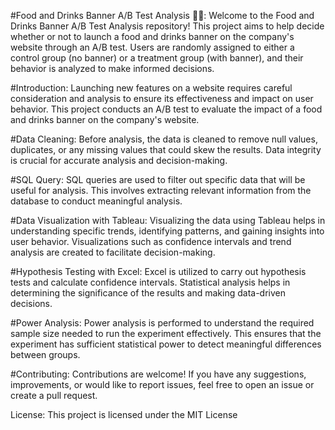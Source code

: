 #Food and Drinks Banner A/B Test Analysis 🍔🥤: 
Welcome to the Food and Drinks Banner A/B Test Analysis repository! This project aims to help decide whether or not to launch a food and drinks banner on the company's website through an A/B test. Users are randomly assigned to either a control group (no banner) or a treatment group (with banner), and their behavior is analyzed to make informed decisions.

#Introduction: 
Launching new features on a website requires careful consideration and analysis to ensure its effectiveness and impact on user behavior. This project conducts an A/B test to evaluate the impact of a food and drinks banner on the company's website.

#Data Cleaning: 
Before analysis, the data is cleaned to remove null values, duplicates, or any missing values that could skew the results. Data integrity is crucial for accurate analysis and decision-making.

#SQL Query: 
SQL queries are used to filter out specific data that will be useful for analysis. This involves extracting relevant information from the database to conduct meaningful analysis.

#Data Visualization with Tableau: 
Visualizing the data using Tableau helps in understanding specific trends, identifying patterns, and gaining insights into user behavior. Visualizations such as confidence intervals and trend analysis are created to facilitate decision-making.

#Hypothesis Testing with Excel: 
Excel is utilized to carry out hypothesis tests and calculate confidence intervals. Statistical analysis helps in determining the significance of the results and making data-driven decisions.

#Power Analysis: 
Power analysis is performed to understand the required sample size needed to run the experiment effectively. This ensures that the experiment has sufficient statistical power to detect meaningful differences between groups.

#Contributing: 
Contributions are welcome! If you have any suggestions, improvements, or would like to report issues, feel free to open an issue or create a pull request.

License: 
This project is licensed under the MIT License 
